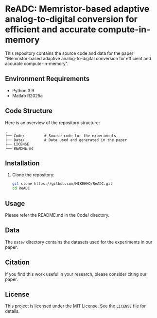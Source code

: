 # ReADC: Memristor-based adaptive analog-to-digital conversion for efficient and accurate compute-in-memory

This repository contains the source code and data for the paper "Memristor-based adaptive analog-to-digital conversion for efficient and accurate compute-in-memory".

## Environment Requirements

- Python 3.9
- Matlab R2025a

## Code Structure

Here is an overview of the repository structure:

```
.
├── Code/         # Source code for the experiments
├── Data/         # Data used and generated in the paper
├── LICENSE
└── README.md
```

## Installation

1. Clone the repository:
   ```bash
   git clone https://github.com/MIKEHHQ/ReADC.git
   cd ReADC
   ```

## Usage

Please  refer the README.md in the Code/ directory.

## Data

The `Data/` directory contains the datasets used for the experiments in our paper.

## Citation

If you find this work useful in your research, please consider citing our paper.

## License

This project is licensed under the MIT License. See the `LICENSE` file for details.
